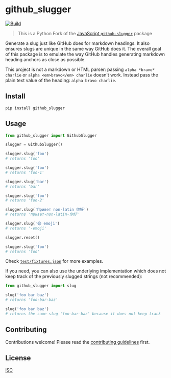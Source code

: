 # github_slugger

[![Build][build-badge]][build]

[build-badge]: https://github.com/martinheidegger/github_slugger/workflows/main/badge.svg
[build]: https://github.com/martinheidegger/github_slugger/actions

> This is a Python Fork of the [JavaScript `github-slugger`][js] package

[js]: https://github.com/Flet/github-slugger

Generate a slug just like GitHub does for markdown headings. It also ensures slugs are unique in the same way GitHub does it. The overall goal of this package is to emulate the way GitHub handles generating markdown heading anchors as close as possible.

This project is not a markdown or HTML parser: passing `alpha *bravo* charlie`
or `alpha <em>bravo</em> charlie` doesn’t work.
Instead pass the plain text value of the heading: `alpha bravo charlie`.

## Install

```
pip install github_slugger
```

## Usage

```python
from github_slugger import GithubSlugger

slugger = GithubSlugger()

slugger.slug('foo')
# returns 'foo'

slugger.slug('foo')
# returns 'foo-1'

slugger.slug('bar')
# returns 'bar'

slugger.slug('foo')
# returns 'foo-2'

slugger.slug('Привет non-latin 你好')
# returns 'привет-non-latin-你好'

slugger.slug('😄 emoji')
# returns '-emoji'

slugger.reset()

slugger.slug('foo')
# returns 'foo'
```

Check [`test/fixtures.json`](test/fixtures.json) for more examples.

If you need, you can also use the underlying implementation which does not keep
track of the previously slugged strings (not recommended):

```python
from github_slugger import slug

slug('foo bar baz')
# returns 'foo-bar-baz'

slug('foo bar baz')
# returns the same slug 'foo-bar-baz' because it does not keep track
```

## Contributing

Contributions welcome! Please read the [contributing guidelines](CONTRIBUTING.md) first.

## License

[ISC](LICENSE)
